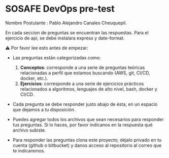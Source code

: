 ﻿# SOSAFE DevOps pre-test
Nombre Postulante : Pablo Alejandro Canales Cheuquepil.

En cada seccion de preguntas se encuentran las respuestas.
Para el ejercicio de api, se debe instalara express y date-format. 

⚠️ Por favor lee esto antes de empezar:

- Las preguntas están categorizadas como:
  1. **Conceptos**: corresponde a una serie de preguntas teóricas relacionadas a perfil que estamos buscando (AWS, git, CI/CD, docker, etc.).
  2. **Ejercicios**: corresponde a una serie de ejercicios prácticos relacionados a algoritmos, lenguajes de alto nivel, bash, docker y CI/CD.


- Cada pregunta se debe responder justo abajo de ésta, en un espacio que dejamos a tu disposición.


- Puedes agregar todos los archivos que sean necesarios para responder tus preguntas. Si lo haces, por favor indícanos en la respuesta qué archivo subiste.


- Para responder las preguntas clona este proyecto; déjalo privado en tu cuenta (github o bitbucket) y danos acceso al repositorio al correo que te indicaremos.
